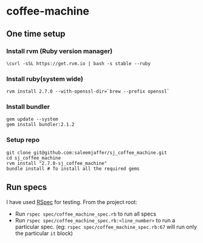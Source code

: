 # coffee-machine

## One time setup

### Install rvm (Ruby version manager)
`\curl -sSL https://get.rvm.io | bash -s stable --ruby`

### Install ruby(system wide)
```
rvm install 2.7.0 --with-openssl-dir=`brew --prefix openssl`
```

### Install bundler
```
gem update --system
gem install bundler:2.1.2
```

### Setup repo
```
git clone git@github.com:saleemjaffer/sj_coffee_machine.git
cd sj_coffee_machine
rvm install "2.7.0-sj_coffee_machine"
bundle install # To install all the required gems
```

## Run specs
I have used [RSpec](https://rspec.info/) for testing. From the project root:
- Run `rspec spec/coffee_machine_spec.rb` to run all specs
- Run `rspec spec/coffee_machine_spec.rb:<line_number>` to run a particular spec. (eg: `rspec spec/coffee_machine_spec.rb:67` will run only the particular `it` block)
